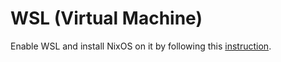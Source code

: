 # WSL (Virtual Machine)
Enable WSL and install NixOS on it by following this [instruction](https://nix-community.github.io/NixOS-WSL/).